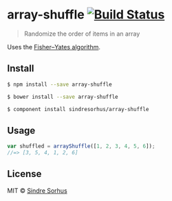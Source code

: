 # array-shuffle [![Build Status](https://travis-ci.org/sindresorhus/array-shuffle.svg?branch=master)](https://travis-ci.org/sindresorhus/array-shuffle)

> Randomize the order of items in an array

Uses the [Fisher–Yates algorithm](https://en.wikipedia.org/wiki/Fisher%E2%80%93Yates_shuffle).


## Install

```sh
$ npm install --save array-shuffle
```

```sh
$ bower install --save array-shuffle
```

```sh
$ component install sindresorhus/array-shuffle
```


## Usage

```js
var shuffled = arrayShuffle([1, 2, 3, 4, 5, 6]);
//=> [3, 5, 4, 1, 2, 6]
```


## License

MIT © [Sindre Sorhus](http://sindresorhus.com)
